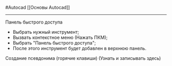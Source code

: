 #Autocad 
[[Основы Autocad]]
__________
Панель быстрого доступа
- Выбрать нужный инструмент;
- Вызвать контекстное меню (Нажать ПКМ);
- Выбрать "Панель быстрого доступа";
- После этого инструмент будет добавлен в верхнюю панель.

Создание псевдонима (горячие клавиши) (Узнать и записывать здесь)